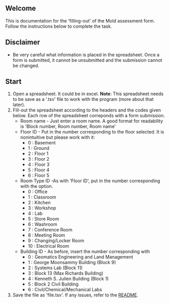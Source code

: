 ## Welcome

This is documentation for the 'filling-out' of the Mold assessment form.
Follow the instructions below to complete the task.



## Disclaimer

* Be very careful what information is placed in the spreadsheet. Once a form is submitted, it cannot be unsubmitted and the submission cannot be changed.



## Start

1. Open a spreadsheet. It could be in excel. **Note**: This spreadsheet needs to be save as a '.tsv' file to work with the program (more about that later).
2. Fill-out the spreadsheet according to the headers and the codes given below. Each row of the spreadsheet correponds with a form submission.
    * Room name - Just enter a room name. A good format for readability is 'Block number, Room number, Room name'
    * Floor ID - Put in the number corresponding to the floor selected. It is nonintuitive but please work with it:
        * 0 : Basement
        * 1 : Ground
        * 2 : Floor 1
        * 3 : Floor 2
        * 4 : Floor 3
        * 5 : Floor 4
        * 6 : Floor 5
    * Room Type ID -As with 'Floor ID', put in the number corresponding with the option.
        * 0 : Office
        * 1 : Classroom
        * 2 : Kitchen
        * 3 : Workshop
        * 4 : Lab
        * 5 : Store Room
        * 6 : Washroom
        * 7 : Conference Room
        * 8 : Meeting Room
        * 9 : Changing/Locker Room
        * 10 : Electrical Room
    * Building ID - As before, insert the number corresponding with 
        * 0 : Geomatics Engineering and Land Management
        * 1 : George Moonsammy Building (Block 9)
        * 2 : Systems Lab (Block 11)
        * 3 : Block 13 (Max Richards Building)
        * 4 : Kenneth S. Julien Building (Block 1)
        * 5 : Block 2 Civil Building
        * 6 : Civil/Chemical/Mechanical Labs
3. Save the file as 'file.tsv'. If any issues, refer to the [README](https://github.com/Racerin/Mold_Assessment_Form_Automation/blob/master/README.md).